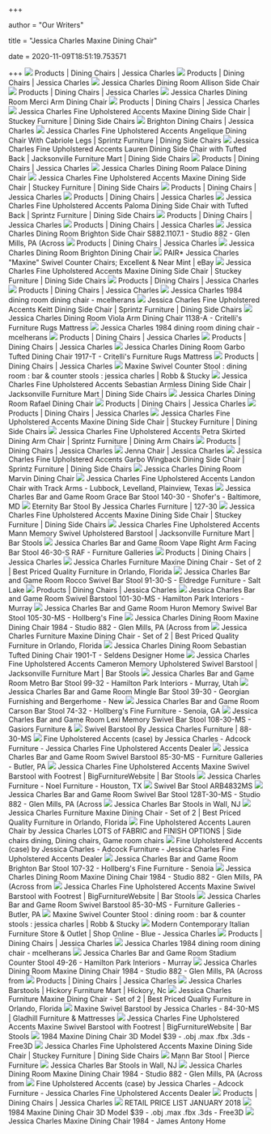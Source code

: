 +++
        
author = "Our Writers"
        
title = "Jessica Charles Maxine Dining Chair"
        
date = 2020-11-09T18:51:19.753571
        
+++
[ ![](http://www.jessicacharles.com/images/product/1984_Maxine_DC_PR.jpg)](http://www.jessicacharles.com/images/product/1984_Maxine_DC_PR.jpg) Products | Dining Chairs | Jessica Charles
[ ![](http://www.jessicacharles.com/images/product/1117_Amalfi_DC1_PR.jpg)](http://www.jessicacharles.com/images/product/1117_Amalfi_DC1_PR.jpg) Products | Dining Chairs | Jessica Charles
[ ![](https://images2.imgix.net/p4dbimg/958/images/1-6-2016_7-08-53_am_1_pr.jpg?fit=fill&trim=color&trimcolor=FFFFFF&trimtol=5&bg=FFFFFF&w=1024&h=768&fm=pjpg&auto=format)](https://images2.imgix.net/p4dbimg/958/images/1-6-2016_7-08-53_am_1_pr.jpg?fit=fill&trim=color&trimcolor=FFFFFF&trimtol=5&bg=FFFFFF&w=1024&h=768&fm=pjpg&auto=format) Jessica Charles Dining Room Allison Side Chair
[ ![](http://www.jessicacharles.com/images/product/84-30-MS_Maxine_BS_PR.jpg)](http://www.jessicacharles.com/images/product/84-30-MS_Maxine_BS_PR.jpg) Products | Dining Chairs | Jessica Charles
[ ![](https://images2.imgix.net/p4dbimg/958/images/1110_merci_dc1_pr.jpg?trim=color&trimcolor=FFFFFF&trimtol=5&w=1024&h=768&fm=pjpg&auto=format)](https://images2.imgix.net/p4dbimg/958/images/1110_merci_dc1_pr.jpg?trim=color&trimcolor=FFFFFF&trimtol=5&w=1024&h=768&fm=pjpg&auto=format) Jessica Charles Dining Room Merci Arm Dining Chair
[ ![](http://www.jessicacharles.com/images/product/1118_Amalfi_DC1_DP.jpg)](http://www.jessicacharles.com/images/product/1118_Amalfi_DC1_DP.jpg) Products | Dining Chairs | Jessica Charles
[ ![](https://imageresizer.furnituredealer.net/img/remote/images.furnituredealer.net/img/products%2Fjessica_charles%2Fcolor%2Ffine%20upholstered%20accents_1984-b2.jpg?width=878&height=600&scale=both&trim.threshold=80)](https://imageresizer.furnituredealer.net/img/remote/images.furnituredealer.net/img/products%2Fjessica_charles%2Fcolor%2Ffine%20upholstered%20accents_1984-b2.jpg?width=878&height=600&scale=both&trim.threshold=80) Jessica Charles Fine Upholstered Accents Maxine Dining Side Chair | Stuckey  Furniture | Dining Side Chairs
[ ![](http://jessicacharles.com/images/photogallery/BrightonDiningChairs_HR.jpg)](http://jessicacharles.com/images/photogallery/BrightonDiningChairs_HR.jpg) Brighton Dining Chairs | Jessica Charles
[ ![](https://images.furnituredealer.net/img/products%2Fjessica_charles%2Fcolor%2Ffine%20upholstered%20accents_1920-b.jpg)](https://images.furnituredealer.net/img/products%2Fjessica_charles%2Fcolor%2Ffine%20upholstered%20accents_1920-b.jpg) Jessica Charles Fine Upholstered Accents Angelique Dining Chair With  Cabriole Legs | Sprintz Furniture | Dining Side Chairs
[ ![](https://images.furnituredealer.net/img/products%2Fjessica_charles%2Fcolor%2Ffine%20upholstered%20accents_1949-b.jpg)](https://images.furnituredealer.net/img/products%2Fjessica_charles%2Fcolor%2Ffine%20upholstered%20accents_1949-b.jpg) Jessica Charles Fine Upholstered Accents Lauren Dining Side Chair with  Tufted Back | Jacksonville Furniture Mart | Dining Side Chairs
[ ![](http://www.jessicacharles.com/images/product/1938_Colette_DC_PR.jpg)](http://www.jessicacharles.com/images/product/1938_Colette_DC_PR.jpg) Products | Dining Chairs | Jessica Charles
[ ![](https://images2.imgix.net/p4dbimg/958/images/1102_palace_dc_hr.jpg?fit=fill&trim=color&trimcolor=FFFFFF&trimtol=5&bg=FFFFFF&w=768&h=576&fm=pjpg)](https://images2.imgix.net/p4dbimg/958/images/1102_palace_dc_hr.jpg?fit=fill&trim=color&trimcolor=FFFFFF&trimtol=5&bg=FFFFFF&w=768&h=576&fm=pjpg) Jessica Charles Dining Room Palace Dining Chair
[ ![](https://imageresizer.furnituredealer.net/img/remote/images.furnituredealer.net/img/products%2Fjessica_charles%2Fcolor%2Ffine%20upholstered%20accents_1984-b3.jpg?width=878&height=600&scale=both&trim.threshold=80)](https://imageresizer.furnituredealer.net/img/remote/images.furnituredealer.net/img/products%2Fjessica_charles%2Fcolor%2Ffine%20upholstered%20accents_1984-b3.jpg?width=878&height=600&scale=both&trim.threshold=80) Jessica Charles Fine Upholstered Accents Maxine Dining Side Chair | Stuckey  Furniture | Dining Side Chairs
[ ![](http://www.jessicacharles.com/images/product/1911_Petra_DC_DP.jpg)](http://www.jessicacharles.com/images/product/1911_Petra_DC_DP.jpg) Products | Dining Chairs | Jessica Charles
[ ![](http://www.jessicacharles.com/images/product/2-9-2018_8-13-00_AM_1_DP.jpg)](http://www.jessicacharles.com/images/product/2-9-2018_8-13-00_AM_1_DP.jpg) Products | Dining Chairs | Jessica Charles
[ ![](https://images.furnituredealer.net/img/products%2Fjessica_charles%2Fcolor%2Ffine%20upholstered%20accents_1947-m.jpg)](https://images.furnituredealer.net/img/products%2Fjessica_charles%2Fcolor%2Ffine%20upholstered%20accents_1947-m.jpg) Jessica Charles Fine Upholstered Accents Paloma Dining Side Chair with  Tufted Back | Sprintz Furniture | Dining Side Chairs
[ ![](http://www.jessicacharles.com/images/product/1105_Laurel_DC_PR.jpg)](http://www.jessicacharles.com/images/product/1105_Laurel_DC_PR.jpg) Products | Dining Chairs | Jessica Charles
[ ![](http://www.jessicacharles.com/images/product/903_Arden_DC1_DP.jpg)](http://www.jessicacharles.com/images/product/903_Arden_DC1_DP.jpg) Products | Dining Chairs | Jessica Charles
[ ![](https://images2.imgix.net/p4dbimg/p217/images/s882.142_s882_20180626.jpg?trim=color&trimcolor=FFFFFF&trimtol=5&w=1024&h=768&fm=pjpg&auto=format)](https://images2.imgix.net/p4dbimg/p217/images/s882.142_s882_20180626.jpg?trim=color&trimcolor=FFFFFF&trimtol=5&w=1024&h=768&fm=pjpg&auto=format) Jessica Charles Dining Room Brighton Side Chair S882.1107.1 - Studio 882 -  Glen Mills, PA (Across
[ ![](http://www.jessicacharles.com/images/product/1116_Sabrina_DC1_DP.jpg)](http://www.jessicacharles.com/images/product/1116_Sabrina_DC1_DP.jpg) Products | Dining Chairs | Jessica Charles
[ ![](https://images2.imgix.net/p4dbimg/958/images/1107_brighton_dc_hr.jpg?trim=color&trimcolor=FFFFFF&trimtol=5&w=1024&h=768&fm=pjpg&auto=format)](https://images2.imgix.net/p4dbimg/958/images/1107_brighton_dc_hr.jpg?trim=color&trimcolor=FFFFFF&trimtol=5&w=1024&h=768&fm=pjpg&auto=format) Jessica Charles Dining Room Brighton Dining Chair
[ ![](https://i.ebayimg.com/images/g/VLAAAOSwp7xes0ZO/s-l300.jpg)](https://i.ebayimg.com/images/g/VLAAAOSwp7xes0ZO/s-l300.jpg) PAIR* Jessica Charles "Maxine" Swivel Counter Chairs; Excellent & Near Mint  | eBay
[ ![](https://imageresizer.furnituredealer.net/img/remote/images.furnituredealer.net/img/products%2Fjessica_charles%2Fcolor%2Ffine%20upholstered%20accents_1984-b4.jpg?width=878&height=600&scale=both&trim.threshold=80)](https://imageresizer.furnituredealer.net/img/remote/images.furnituredealer.net/img/products%2Fjessica_charles%2Fcolor%2Ffine%20upholstered%20accents_1984-b4.jpg?width=878&height=600&scale=both&trim.threshold=80) Jessica Charles Fine Upholstered Accents Maxine Dining Side Chair | Stuckey  Furniture | Dining Side Chairs
[ ![](http://www.jessicacharles.com/images/product/1918_Garbo_DC_PR.jpg)](http://www.jessicacharles.com/images/product/1918_Garbo_DC_PR.jpg) Products | Dining Chairs | Jessica Charles
[ ![](http://www.jessicacharles.com/images/product/1-6-2016_6-56-34_AM_1_DP.jpg)](http://www.jessicacharles.com/images/product/1-6-2016_6-56-34_AM_1_DP.jpg) Products | Dining Chairs | Jessica Charles
[ ![](https://cdn.shopify.com/s/files/1/1876/0879/products/Jessica_Charles_1984_Maxine_uphosltered_dining_chair_1_2000x.jpg?v=1571439191)](https://cdn.shopify.com/s/files/1/1876/0879/products/Jessica_Charles_1984_Maxine_uphosltered_dining_chair_1_2000x.jpg?v=1571439191) Jessica Charles 1984 dining room dining chair - mcelherans
[ ![](https://imageresizer.furnituredealer.net/img/remote/images.furnituredealer.net/img/products%2Fjessica_charles%2Fcolor%2Ffine%20upholstered%20accents_1929-b.jpg?width=878&height=600&scale=both&trim.threshold=80)](https://imageresizer.furnituredealer.net/img/remote/images.furnituredealer.net/img/products%2Fjessica_charles%2Fcolor%2Ffine%20upholstered%20accents_1929-b.jpg?width=878&height=600&scale=both&trim.threshold=80) Jessica Charles Fine Upholstered Accents Keitt Dining Side Chair | Sprintz  Furniture | Dining Side Chairs
[ ![](https://images2.imgix.net/p4dbimg/958/images/5-2-2019-9-20-41-am-1-pr.jpg?fit=fill&trim=color&trimcolor=FFFFFF&trimtol=5&bg=FFFFFF&w=768&h=576&fm=pjpg&auto=format)](https://images2.imgix.net/p4dbimg/958/images/5-2-2019-9-20-41-am-1-pr.jpg?fit=fill&trim=color&trimcolor=FFFFFF&trimtol=5&bg=FFFFFF&w=768&h=576&fm=pjpg&auto=format) Jessica Charles Dining Room Viola Arm Dining Chair 1138-A - Critelli's  Furniture Rugs Mattress
[ ![](https://cdn.shopify.com/s/files/1/1876/0879/products/Jessica_Charles_1984_Maxine_uphosltered_dining_chair_2_2000x.jpg?v=1571439191)](https://cdn.shopify.com/s/files/1/1876/0879/products/Jessica_Charles_1984_Maxine_uphosltered_dining_chair_2_2000x.jpg?v=1571439191) Jessica Charles 1984 dining room dining chair - mcelherans
[ ![](http://www.jessicacharles.com/images/product/1-6-2016_7-06-18_AM_1_DP.jpg)](http://www.jessicacharles.com/images/product/1-6-2016_7-06-18_AM_1_DP.jpg) Products | Dining Chairs | Jessica Charles
[ ![](http://www.jessicacharles.com/images/product/10-29-2019_7-32-01_AM_1_DP.jpg)](http://www.jessicacharles.com/images/product/10-29-2019_7-32-01_AM_1_DP.jpg) Products | Dining Chairs | Jessica Charles
[ ![](https://images2.imgix.net/p4dbimg/958/images/1917-t_garbo_dc_hr.jpg?trim=color&trimcolor=FFFFFF&trimtol=5&w=1024&h=768&fm=pjpg&auto=format)](https://images2.imgix.net/p4dbimg/958/images/1917-t_garbo_dc_hr.jpg?trim=color&trimcolor=FFFFFF&trimtol=5&w=1024&h=768&fm=pjpg&auto=format) Jessica Charles Dining Room Garbo Tufted Dining Chair 1917-T - Critelli's  Furniture Rugs Mattress
[ ![](http://www.jessicacharles.com/images/product/5-2-2019_9-22-00_AM_1_DP.jpg)](http://www.jessicacharles.com/images/product/5-2-2019_9-22-00_AM_1_DP.jpg) Products | Dining Chairs | Jessica Charles
[ ![](https://media.r3vstack.com/assets/robbstucky/103-1130-030-00A.jpg)](https://media.r3vstack.com/assets/robbstucky/103-1130-030-00A.jpg) Maxine Swivel Counter Stool : dining room : bar & counter stools : jessica  charles | Robb & Stucky
[ ![](https://imageresizer.furnituredealer.net/img/remote/images.furnituredealer.net/img/products%2Fjessica_charles%2Fcolor%2Ffine%20upholstered%20accents_1901-b.jpg?width=878&height=600&scale=both&trim.threshold=80)](https://imageresizer.furnituredealer.net/img/remote/images.furnituredealer.net/img/products%2Fjessica_charles%2Fcolor%2Ffine%20upholstered%20accents_1901-b.jpg?width=878&height=600&scale=both&trim.threshold=80) Jessica Charles Fine Upholstered Accents Sebastian Armless Dining Side Chair  | Jacksonville Furniture Mart | Dining Side Chairs
[ ![](https://images2.imgix.net/p4dbimg/958/images/1119_rafael_dc1_pr.jpg?fit=fill&trim=color&trimcolor=FFFFFF&trimtol=5&bg=FFFFFF&w=1024&h=768&fm=pjpg&auto=format)](https://images2.imgix.net/p4dbimg/958/images/1119_rafael_dc1_pr.jpg?fit=fill&trim=color&trimcolor=FFFFFF&trimtol=5&bg=FFFFFF&w=1024&h=768&fm=pjpg&auto=format) Jessica Charles Dining Room Rafael Dining Chair
[ ![](http://www.jessicacharles.com/images/product/1927_Jana_DC_PR.jpg)](http://www.jessicacharles.com/images/product/1927_Jana_DC_PR.jpg) Products | Dining Chairs | Jessica Charles
[ ![](http://www.jessicacharles.com/images/product/1934_Mann_DC_DP.jpg)](http://www.jessicacharles.com/images/product/1934_Mann_DC_DP.jpg) Products | Dining Chairs | Jessica Charles
[ ![](https://imageresizer.furnituredealer.net/img/remote/images.furnituredealer.net/img/products%2Fjessica_charles%2Fcolor%2Ffine%20upholstered%20accents_1984-b6.jpg?width=878&height=600&scale=both&trim.threshold=80)](https://imageresizer.furnituredealer.net/img/remote/images.furnituredealer.net/img/products%2Fjessica_charles%2Fcolor%2Ffine%20upholstered%20accents_1984-b6.jpg?width=878&height=600&scale=both&trim.threshold=80) Jessica Charles Fine Upholstered Accents Maxine Dining Side Chair | Stuckey  Furniture | Dining Side Chairs
[ ![](https://imageresizer.furnituredealer.net/img/remote/images.furnituredealer.net/img/products%2Fjessica_charles%2Fcolor%2Ffine%20upholstered%20accents_1912-b.jpg?width=878&height=600&scale=both&trim.threshold=80)](https://imageresizer.furnituredealer.net/img/remote/images.furnituredealer.net/img/products%2Fjessica_charles%2Fcolor%2Ffine%20upholstered%20accents_1912-b.jpg?width=878&height=600&scale=both&trim.threshold=80) Jessica Charles Fine Upholstered Accents Petra Skirted Dining Arm Chair |  Sprintz Furniture | Dining Arm Chairs
[ ![](http://www.jessicacharles.com/images/product/1104_Preston_DC_DP.jpg)](http://www.jessicacharles.com/images/product/1104_Preston_DC_DP.jpg) Products | Dining Chairs | Jessica Charles
[ ![](http://www.jessicacharles.com/images/photogallery/JennaChair_HR.jpg)](http://www.jessicacharles.com/images/photogallery/JennaChair_HR.jpg) Jenna Chair | Jessica Charles
[ ![](https://imageresizer.furnituredealer.net/img/remote/images.furnituredealer.net/img/products%2Fjessica_charles%2Fcolor%2Ffine%20upholstered%20accents_1917-b.jpg?width=878&height=600&scale=both&trim.threshold=80)](https://imageresizer.furnituredealer.net/img/remote/images.furnituredealer.net/img/products%2Fjessica_charles%2Fcolor%2Ffine%20upholstered%20accents_1917-b.jpg?width=878&height=600&scale=both&trim.threshold=80) Jessica Charles Fine Upholstered Accents Garbo Wingback Dining Side Chair |  Sprintz Furniture | Dining Side Chairs
[ ![](https://images2.imgix.net/p4dbimg/958/images/1957_marvin_dc1_pr.jpg?fit=fill&trim=color&trimcolor=FFFFFF&trimtol=5&bg=FFFFFF&w=1024&h=768&fm=pjpg&auto=format)](https://images2.imgix.net/p4dbimg/958/images/1957_marvin_dc1_pr.jpg?fit=fill&trim=color&trimcolor=FFFFFF&trimtol=5&bg=FFFFFF&w=1024&h=768&fm=pjpg&auto=format) Jessica Charles Dining Room Marvin Dining Chair
[ ![](http://imageresizer.furnituredealer.net/img/remote/s3-us-west-2.amazonaws.com/fdn-images-2/img/products%2Fjessica_charles%2Fcolor%2Ffine%20upholstered%20accents_473-b.jpg?scale=both&width=500&height=500&f.sharpen=25&down.preserve=0)](http://imageresizer.furnituredealer.net/img/remote/s3-us-west-2.amazonaws.com/fdn-images-2/img/products%2Fjessica_charles%2Fcolor%2Ffine%20upholstered%20accents_473-b.jpg?scale=both&width=500&height=500&f.sharpen=25&down.preserve=0) Jessica Charles Fine Upholstered Accents Landon Chair with Track Arms -  Lubbock, Levelland, Plainview, Texas
[ ![](https://images2.imgix.net/p4dbimg/958/images/10-29-2019-5-58-01-am-1-pr.jpg?trim=color&trimcolor=FFFFFF&trimtol=5&w=1024&h=768&fm=pjpg&auto=format)](https://images2.imgix.net/p4dbimg/958/images/10-29-2019-5-58-01-am-1-pr.jpg?trim=color&trimcolor=FFFFFF&trimtol=5&w=1024&h=768&fm=pjpg&auto=format) Jessica Charles Bar and Game Room Grace Bar Stool 140-30 - Shofer's -  Baltimore, MD
[ ![](https://images2.imgix.net/p4dbimg/958/images/10-29-2019-7-27-59-am-1-pr.jpg?fit=fill&trim=color&trimcolor=FFFFFF&trimtol=5&bg=FFFFFF&w=1024&h=768&fm=pjpg&auto=format)](https://images2.imgix.net/p4dbimg/958/images/10-29-2019-7-27-59-am-1-pr.jpg?fit=fill&trim=color&trimcolor=FFFFFF&trimtol=5&bg=FFFFFF&w=1024&h=768&fm=pjpg&auto=format) Eternity Bar Stool By Jessica Charles Furniture | 127-30
[ ![](https://imageresizer.furnituredealer.net/img/remote/images.furnituredealer.net/img/products%2Fjessica_charles%2Fcolor%2Ffine%20upholstered%20accents_1984-b5.jpg?width=878&height=600&scale=both&trim.threshold=80)](https://imageresizer.furnituredealer.net/img/remote/images.furnituredealer.net/img/products%2Fjessica_charles%2Fcolor%2Ffine%20upholstered%20accents_1984-b5.jpg?width=878&height=600&scale=both&trim.threshold=80) Jessica Charles Fine Upholstered Accents Maxine Dining Side Chair | Stuckey  Furniture | Dining Side Chairs
[ ![](https://imageresizer.furnituredealer.net/img/remote/images.furnituredealer.net/img/products%2Fjessica_charles%2Fcolor%2Ffine%20upholstered%20accents_86-30-ms-b.jpg?width=878&height=600&scale=both&trim.threshold=80)](https://imageresizer.furnituredealer.net/img/remote/images.furnituredealer.net/img/products%2Fjessica_charles%2Fcolor%2Ffine%20upholstered%20accents_86-30-ms-b.jpg?width=878&height=600&scale=both&trim.threshold=80) Jessica Charles Fine Upholstered Accents Mann Memory Swivel Upholstered  Barstool | Jacksonville Furniture Mart | Bar Stools
[ ![](https://images2.imgix.net/p4dbimg/958/images/6-27-2018_7-09-43_am_1_pr.jpg?trim=color&trimcolor=FFFFFF&trimtol=5&w=1024&h=768&fm=pjpg&auto=format)](https://images2.imgix.net/p4dbimg/958/images/6-27-2018_7-09-43_am_1_pr.jpg?trim=color&trimcolor=FFFFFF&trimtol=5&w=1024&h=768&fm=pjpg&auto=format) Jessica Charles Bar and Game Room Vape Right Arm Facing Bar Stool 46-30-S  RAF - Furniture Galleries
[ ![](http://www.jessicacharles.com/images/product/1101_Hayes_DC2_PR.jpg)](http://www.jessicacharles.com/images/product/1101_Hayes_DC2_PR.jpg) Products | Dining Chairs | Jessica Charles
[ ![](https://qualityfurniturediscounts.com/media/catalog/product/cache/1/thumbnail/500x500/5e06319eda06f020e43594a9c230972d/j/a/jac4902-s1/qualityfurniturediscounts.com-Palettes-PBW-JAC4904-WAL-10.jpg)](https://qualityfurniturediscounts.com/media/catalog/product/cache/1/thumbnail/500x500/5e06319eda06f020e43594a9c230972d/j/a/jac4902-s1/qualityfurniturediscounts.com-Palettes-PBW-JAC4904-WAL-10.jpg) Jessica Charles Furniture Maxine Dining Chair - Set of 2 | Best Priced  Quality Furniture in Orlando, Florida
[ ![](https://images2.imgix.net/p4dbimg/958/images/91-30-s_rocco_bs1_pr.jpg?trim=color&trimcolor=FFFFFF&trimtol=5&w=1024&h=768&fm=pjpg&auto=format)](https://images2.imgix.net/p4dbimg/958/images/91-30-s_rocco_bs1_pr.jpg?trim=color&trimcolor=FFFFFF&trimtol=5&w=1024&h=768&fm=pjpg&auto=format) Jessica Charles Bar and Game Room Rocco Swivel Bar Stool 91-30-S - Eldredge  Furniture - Salt Lake
[ ![](http://www.jessicacharles.com/images/product/6-27-2016_8-21-38_AM_1_DP.jpg)](http://www.jessicacharles.com/images/product/6-27-2016_8-21-38_AM_1_DP.jpg) Products | Dining Chairs | Jessica Charles
[ ![](https://images2.imgix.net/p4dbimg/958/images/101-30ms_melrose_bs_hr.jpg?fit=fill&trim=color&trimcolor=FFFFFF&trimtol=5&bg=FFFFFF&w=768&h=576&fm=pjpg)](https://images2.imgix.net/p4dbimg/958/images/101-30ms_melrose_bs_hr.jpg?fit=fill&trim=color&trimcolor=FFFFFF&trimtol=5&bg=FFFFFF&w=768&h=576&fm=pjpg) Jessica Charles Bar and Game Room Swivel Barstool 101-30-MS - Hamilton Park  Interiors - Murray
[ ![](https://images2.imgix.net/p4dbimg/958/images/105-30-ms-huron-bs1-hr.jpg?fit=fill&trim=color&trimcolor=FFFFFF&trimtol=5&bg=FFFFFF&w=768&h=576&fm=pjpg&auto=format)](https://images2.imgix.net/p4dbimg/958/images/105-30-ms-huron-bs1-hr.jpg?fit=fill&trim=color&trimcolor=FFFFFF&trimtol=5&bg=FFFFFF&w=768&h=576&fm=pjpg&auto=format) Jessica Charles Bar and Game Room Huron Memory Swivel Bar Stool 105-30-MS -  Hollberg's Fine
[ ![](https://images2.imgix.net/p4dbimg/991/images/4105-053.1acr_main_1.jpg?fit=fill&trim=color&trimcolor=FFFFFF&trimtol=5&bg=FFFFFF&w=1024&h=768&fm=pjpg)](https://images2.imgix.net/p4dbimg/991/images/4105-053.1acr_main_1.jpg?fit=fill&trim=color&trimcolor=FFFFFF&trimtol=5&bg=FFFFFF&w=1024&h=768&fm=pjpg) Jessica Charles Dining Room Maxine Dining Chair 1984 - Studio 882 - Glen  Mills, PA (Across from
[ ![](https://qualityfurniturediscounts.com/media/catalog/product/cache/1/thumbnail/500x500/5e06319eda06f020e43594a9c230972d/9/2/926_880_01_Silo/qualityfurniturediscounts.com-Barclay-Butera-LEX-926-880-01-10.jpg)](https://qualityfurniturediscounts.com/media/catalog/product/cache/1/thumbnail/500x500/5e06319eda06f020e43594a9c230972d/9/2/926_880_01_Silo/qualityfurniturediscounts.com-Barclay-Butera-LEX-926-880-01-10.jpg) Jessica Charles Furniture Maxine Dining Chair - Set of 2 | Best Priced  Quality Furniture in Orlando, Florida
[ ![](https://images2.imgix.net/p4dbimg/958/images/1901-t-sebastian-dc1-hr.jpg?fit=fill&trim=color&trimcolor=FFFFFF&trimtol=5&bg=FFFFFF&w=768&h=576&fm=pjpg&auto=format)](https://images2.imgix.net/p4dbimg/958/images/1901-t-sebastian-dc1-hr.jpg?fit=fill&trim=color&trimcolor=FFFFFF&trimtol=5&bg=FFFFFF&w=768&h=576&fm=pjpg&auto=format) Jessica Charles Dining Room Sebastian Tufted Dining Chair 1901-T - Seldens  Designer Home
[ ![](https://images.furnituredealer.net/img/products%2Fjessica_charles%2Fcolor%2Ffine%20upholstered%20accents_92-30-ms%20-b.jpg)](https://images.furnituredealer.net/img/products%2Fjessica_charles%2Fcolor%2Ffine%20upholstered%20accents_92-30-ms%20-b.jpg) Jessica Charles Fine Upholstered Accents Cameron Memory Upholstered Swivel  Barstool | Jacksonville Furniture Mart | Bar Stools
[ ![](https://images2.imgix.net/p4dbimg/958/images/99-32_metro_bs_pr.jpg?trim=color&trimcolor=FFFFFF&trimtol=5&w=1024&h=768&fm=pjpg&auto=format)](https://images2.imgix.net/p4dbimg/958/images/99-32_metro_bs_pr.jpg?trim=color&trimcolor=FFFFFF&trimtol=5&w=1024&h=768&fm=pjpg&auto=format) Jessica Charles Bar and Game Room Metro Bar Stool 99-32 - Hamilton Park  Interiors - Murray, Utah
[ ![](https://images2.imgix.net/p4dbimg/958/images/10-29-2019-7-09-49-am-1-pr.jpg?trim=color&trimcolor=FFFFFF&trimtol=5&w=1024&h=768&fm=pjpg)](https://images2.imgix.net/p4dbimg/958/images/10-29-2019-7-09-49-am-1-pr.jpg?trim=color&trimcolor=FFFFFF&trimtol=5&w=1024&h=768&fm=pjpg) Jessica Charles Bar and Game Room Mingle Bar Stool 39-30 - Georgian  Furnishing and Bergerhome - New
[ ![](https://images2.imgix.net/p4dbimg/958/images/74-32_carson_bs1_pr.jpg?trim=color&trimcolor=FFFFFF&trimtol=5&w=1024&h=768&fm=pjpg&auto=format)](https://images2.imgix.net/p4dbimg/958/images/74-32_carson_bs1_pr.jpg?trim=color&trimcolor=FFFFFF&trimtol=5&w=1024&h=768&fm=pjpg&auto=format) Jessica Charles Bar and Game Room Carson Bar Stool 74-32 - Hollberg's Fine  Furniture - Senoia, GA
[ ![](https://images2.imgix.net/p4dbimg/958/images/108-30-ms-lexi-bs1-hr.jpg?trim=color&trimcolor=FFFFFF&trimtol=5&w=1024&h=768&fm=pjpg&auto=format)](https://images2.imgix.net/p4dbimg/958/images/108-30-ms-lexi-bs1-hr.jpg?trim=color&trimcolor=FFFFFF&trimtol=5&w=1024&h=768&fm=pjpg&auto=format) Jessica Charles Bar and Game Room Lexi Memory Swivel Bar Stool 108-30-MS -  Gasiors Furniture &
[ ![](https://images2.imgix.net/p4dbimg/958/images/88-30-ms_colette_bs_pr.jpg?fit=fill&trim=color&trimcolor=FFFFFF&trimtol=5&bg=FFFFFF&w=768&h=576&fm=pjpg&auto=format)](https://images2.imgix.net/p4dbimg/958/images/88-30-ms_colette_bs_pr.jpg?fit=fill&trim=color&trimcolor=FFFFFF&trimtol=5&bg=FFFFFF&w=768&h=576&fm=pjpg&auto=format) Swivel Barstool By Jessica Charles Furniture | 88-30-MS
[ ![](https://images.furnituredealer.net/img/collections%2Fjessica_charles%2Ffine%20upholstered%20accents_case-db1.jpg)](https://images.furnituredealer.net/img/collections%2Fjessica_charles%2Ffine%20upholstered%20accents_case-db1.jpg) Fine Upholstered Accents (case) by Jessica Charles - Adcock Furniture - Jessica  Charles Fine Upholstered Accents Dealer
[ ![](https://images2.imgix.net/p4dbimg/958/images/85-30-ms_lauren_bs_pr.jpg?fit=fill&trim=color&trimcolor=FFFFFF&trimtol=5&bg=FFFFFF&w=768&h=576&fm=pjpg)](https://images2.imgix.net/p4dbimg/958/images/85-30-ms_lauren_bs_pr.jpg?fit=fill&trim=color&trimcolor=FFFFFF&trimtol=5&bg=FFFFFF&w=768&h=576&fm=pjpg) Jessica Charles Bar and Game Room Swivel Barstool 85-30-MS - Furniture  Galleries - Butler, PA
[ ![](https://images.furnituredealer.net/img/products%2Fjessica_charles%2Fcolor%2Ffine%20upholstered%20accents_1929-m.jpg)](https://images.furnituredealer.net/img/products%2Fjessica_charles%2Fcolor%2Ffine%20upholstered%20accents_1929-m.jpg) Jessica Charles Fine Upholstered Accents Maxine Swivel Barstool with  Footrest | BigFurnitureWebsite | Bar Stools
[ ![](https://images2.imgix.net/p4dbimg/958/images/6-27-2018_7-31-32_am_1_hr.jpg?fit=fill&trim=color&trimcolor=FFFFFF&trimtol=5&bg=FFFFFF&w=384&h=288&fm=pjpg)](https://images2.imgix.net/p4dbimg/958/images/6-27-2018_7-31-32_am_1_hr.jpg?fit=fill&trim=color&trimcolor=FFFFFF&trimtol=5&bg=FFFFFF&w=384&h=288&fm=pjpg) Jessica Charles Furniture - Noel Furniture - Houston, TX
[ ![](https://images2.imgix.net/p4dbimg/958/images/2-13-2018_12-09-21_pm_1_pr.jpg?fit=fill&trim=color&trimcolor=FFFFFF&trimtol=5&bg=FFFFFF&w=1024&h=768&fm=pjpg&auto=format)](https://images2.imgix.net/p4dbimg/958/images/2-13-2018_12-09-21_pm_1_pr.jpg?fit=fill&trim=color&trimcolor=FFFFFF&trimtol=5&bg=FFFFFF&w=1024&h=768&fm=pjpg&auto=format) Swivel Bar Stool ARB4832MS
[ ![](http://images2.imgix.net/p4dbimg/958/images/5-2-2019-10-25-12-am-1-pr.jpg?fit=fill&trim=color&trimcolor=FFFFFF&trimtol=5&bg=FFFFFF&w=1024&h=768&fm=pjpg)](http://images2.imgix.net/p4dbimg/958/images/5-2-2019-10-25-12-am-1-pr.jpg?fit=fill&trim=color&trimcolor=FFFFFF&trimtol=5&bg=FFFFFF&w=1024&h=768&fm=pjpg) Jessica Charles Bar and Game Room Swivel Bar Stool 128T-30-MS - Studio 882  - Glen Mills, PA (Across
[ ![](https://images.webfronts.com/cache/frabxugrcioi.jpg?imgeng=/w_220/h_220/m_letterbox_ffffff_100)](https://images.webfronts.com/cache/frabxugrcioi.jpg?imgeng=/w_220/h_220/m_letterbox_ffffff_100) Jessica Charles Bar Stools in Wall, NJ
[ ![](https://qualityfurniturediscounts.com/media/catalog/product/cache/1/thumbnail/500x500/5e06319eda06f020e43594a9c230972d/2/5/251210-1303-sl1/qualityfurniturediscounts.com-A.R.T.-Furniture-ART-251210-1303-10.jpg)](https://qualityfurniturediscounts.com/media/catalog/product/cache/1/thumbnail/500x500/5e06319eda06f020e43594a9c230972d/2/5/251210-1303-sl1/qualityfurniturediscounts.com-A.R.T.-Furniture-ART-251210-1303-10.jpg) Jessica Charles Furniture Maxine Dining Chair - Set of 2 | Best Priced  Quality Furniture in Orlando, Florida
[ ![](https://i.pinimg.com/originals/1a/04/8b/1a048b1b706c1562695a51c78f6004b6.jpg)](https://i.pinimg.com/originals/1a/04/8b/1a048b1b706c1562695a51c78f6004b6.jpg) Fine Upholstered Accents Lauren Chair by Jessica Charles LOTS of FABRIC and  FINISH OPTIONS | Side chairs dining, Dining chairs, Game room chairs
[ ![](https://images.furnituredealer.net/img/collections%2Fjessica_charles%2Ffine%20upholstered%20accents_case-db2.jpg)](https://images.furnituredealer.net/img/collections%2Fjessica_charles%2Ffine%20upholstered%20accents_case-db2.jpg) Fine Upholstered Accents (case) by Jessica Charles - Adcock Furniture - Jessica  Charles Fine Upholstered Accents Dealer
[ ![](https://images2.imgix.net/p4dbimg/958/images/107-32-brighton-bs1-hr.jpg?trim=color&trimcolor=FFFFFF&trimtol=5&w=1024&h=768&fm=pjpg)](https://images2.imgix.net/p4dbimg/958/images/107-32-brighton-bs1-hr.jpg?trim=color&trimcolor=FFFFFF&trimtol=5&w=1024&h=768&fm=pjpg) Jessica Charles Bar and Game Room Brighton Bar Stool 107-32 - Hollberg's  Fine Furniture - Senoia
[ ![](https://images2.imgix.net/p4dbimg/991/images/4002-167.1alj_main_1.jpg?fit=fill&trim=color&trimcolor=FFFFFF&trimtol=5&bg=FFFFFF&w=1024&h=768&fm=pjpg)](https://images2.imgix.net/p4dbimg/991/images/4002-167.1alj_main_1.jpg?fit=fill&trim=color&trimcolor=FFFFFF&trimtol=5&bg=FFFFFF&w=1024&h=768&fm=pjpg) Jessica Charles Dining Room Maxine Dining Chair 1984 - Studio 882 - Glen  Mills, PA (Across from
[ ![](https://images.furnituredealer.net/img/products%2Fjessica_charles%2Fcolor%2Ffine%20upholstered%20accents_277%20-m.jpg)](https://images.furnituredealer.net/img/products%2Fjessica_charles%2Fcolor%2Ffine%20upholstered%20accents_277%20-m.jpg) Jessica Charles Fine Upholstered Accents Maxine Swivel Barstool with  Footrest | BigFurnitureWebsite | Bar Stools
[ ![](https://images2.imgix.net/p4dbimg/958/images/85-30-ms_lauren_bs_pr.jpg?trim=color&trimcolor=FFFFFF&trimtol=5&w=1024&h=768&fm=pjpg)](https://images2.imgix.net/p4dbimg/958/images/85-30-ms_lauren_bs_pr.jpg?trim=color&trimcolor=FFFFFF&trimtol=5&w=1024&h=768&fm=pjpg) Jessica Charles Bar and Game Room Swivel Barstool 85-30-MS - Furniture  Galleries - Butler, PA
[ ![](https://media.r3vstack.com/assets/robbstucky/103-1130-030-00B.jpg)](https://media.r3vstack.com/assets/robbstucky/103-1130-030-00B.jpg) Maxine Swivel Counter Stool : dining room : bar & counter stools : jessica  charles | Robb & Stucky
[ ![](https://qualityfurniturediscounts.com/media/catalog/product/cache/1/small_image/220x220/5e06319eda06f020e43594a9c230972d/3/7/370-MS_1/qualityfurniturediscounts.com-Jessica-Charles-JES-370-MS-20.jpg)](https://qualityfurniturediscounts.com/media/catalog/product/cache/1/small_image/220x220/5e06319eda06f020e43594a9c230972d/3/7/370-MS_1/qualityfurniturediscounts.com-Jessica-Charles-JES-370-MS-20.jpg) Modern Contemporary Italian Furniture Store & Outlet | Shop Online - Blue - Jessica  Charles
[ ![](http://www.jessicacharles.com/images/product/1-6-2016_6-59-18_AM_1_DP.jpg)](http://www.jessicacharles.com/images/product/1-6-2016_6-59-18_AM_1_DP.jpg) Products | Dining Chairs | Jessica Charles
[ ![](https://cdn.shopify.com/s/files/1/1876/0879/files/McElheran_Logo_Reverse_sm_26e10831-6af6-41d9-9c00-779d4e46f140_410x.png?v=1519101144)](https://cdn.shopify.com/s/files/1/1876/0879/files/McElheran_Logo_Reverse_sm_26e10831-6af6-41d9-9c00-779d4e46f140_410x.png?v=1519101144) Jessica Charles 1984 dining room dining chair - mcelherans
[ ![](https://images2.imgix.net/p4dbimg/958/images/2-9-2018_6-42-27_am_1_pr.jpg?fit=fill&trim=color&trimcolor=FFFFFF&trimtol=5&bg=FFFFFF&w=768&h=576&fm=pjpg&auto=format)](https://images2.imgix.net/p4dbimg/958/images/2-9-2018_6-42-27_am_1_pr.jpg?fit=fill&trim=color&trimcolor=FFFFFF&trimtol=5&bg=FFFFFF&w=768&h=576&fm=pjpg&auto=format) Jessica Charles Bar and Game Room Stadium Counter Stool 49-26 - Hamilton  Park Interiors - Murray
[ ![](https://images2.imgix.net/p4dbimg/p217/images/s882.133_s882_20180626.jpg?fit=fill&trim=color&trimcolor=FFFFFF&trimtol=5&bg=FFFFFF&w=1024&h=768&fm=pjpg)](https://images2.imgix.net/p4dbimg/p217/images/s882.133_s882_20180626.jpg?fit=fill&trim=color&trimcolor=FFFFFF&trimtol=5&bg=FFFFFF&w=1024&h=768&fm=pjpg) Jessica Charles Dining Room Maxine Dining Chair 1984 - Studio 882 - Glen  Mills, PA (Across from
[ ![](http://www.jessicacharles.com/images/product/1973_Ariana_DC1_PR.jpg)](http://www.jessicacharles.com/images/product/1973_Ariana_DC1_PR.jpg) Products | Dining Chairs | Jessica Charles
[ ![](https://images2.imgix.net/p4dbimg/958/images/6-27-2018_8-41-02_am_1_pr.jpg?fit=fill&trim=color&trimcolor=FFFFFF&trimtol=5&bg=FFFFFF&w=384&h=288&fm=pjpg&auto=format)](https://images2.imgix.net/p4dbimg/958/images/6-27-2018_8-41-02_am_1_pr.jpg?fit=fill&trim=color&trimcolor=FFFFFF&trimtol=5&bg=FFFFFF&w=384&h=288&fm=pjpg&auto=format) Jessica Charles Barstools | Hickory Furniture Mart | Hickory, Nc
[ ![](https://qualityfurniturediscounts.com/media/catalog/product/cache/1/thumbnail/500x500/5e06319eda06f020e43594a9c230972d/D/2/D275-02-SW/qualityfurniturediscounts.com-Ashley-ASH-D275-02-10.jpg)](https://qualityfurniturediscounts.com/media/catalog/product/cache/1/thumbnail/500x500/5e06319eda06f020e43594a9c230972d/D/2/D275-02-SW/qualityfurniturediscounts.com-Ashley-ASH-D275-02-10.jpg) Jessica Charles Furniture Maxine Dining Chair - Set of 2 | Best Priced  Quality Furniture in Orlando, Florida
[ ![](https://cdn.knorrweb.com/jessica-charles/300x300/85c83f5b926e63203dff180f1a9f6438.jpg)](https://cdn.knorrweb.com/jessica-charles/300x300/85c83f5b926e63203dff180f1a9f6438.jpg) Maxine Swivel Barstool by Jessica Charles - 84-30-MS | Gladhill Furniture &  Mattresses
[ ![](https://images.furnituredealer.net/img/products%2Fjessica_charles%2Fcolor%2Ffine%20upholstered%20accents_276-sr%20-m.jpg)](https://images.furnituredealer.net/img/products%2Fjessica_charles%2Fcolor%2Ffine%20upholstered%20accents_276-sr%20-m.jpg) Jessica Charles Fine Upholstered Accents Maxine Swivel Barstool with  Footrest | BigFurnitureWebsite | Bar Stools
[ ![](https://preview.free3d.com/img/2015/08/2174845686263055982/gfx1a1rn-900.jpg)](https://preview.free3d.com/img/2015/08/2174845686263055982/gfx1a1rn-900.jpg) 1984 Maxine Dining Chair 3D Model $39 - .obj .max .fbx .3ds - Free3D
[ ![](https://imageresizer.furnituredealer.net/img/remote/images.furnituredealer.net/img/products%2Fjessica_charles%2Fcolor%2Ffine%20upholstered%20accents_1984-b2.jpg?width=150&height=125&scale=both&trim.threshold=80)](https://imageresizer.furnituredealer.net/img/remote/images.furnituredealer.net/img/products%2Fjessica_charles%2Fcolor%2Ffine%20upholstered%20accents_1984-b2.jpg?width=150&height=125&scale=both&trim.threshold=80) Jessica Charles Fine Upholstered Accents Maxine Dining Side Chair | Stuckey  Furniture | Dining Side Chairs
[ ![](https://www.piercefurniture.net/wp-content/uploads/2020/02/JC-Maxine-Stool-web.jpg)](https://www.piercefurniture.net/wp-content/uploads/2020/02/JC-Maxine-Stool-web.jpg) Mann Bar Stool | Pierce Furniture
[ ![](https://images.webfronts.com/cache/frmfkfvrrsfg.jpg?imgeng=/w_220/h_220/m_letterbox_ffffff_100)](https://images.webfronts.com/cache/frmfkfvrrsfg.jpg?imgeng=/w_220/h_220/m_letterbox_ffffff_100) Jessica Charles Bar Stools in Wall, NJ
[ ![](https://images2.imgix.net/p4dbimg/991/images/4002-167.1ayn_main_1.jpg?fit=fill&trim=color&trimcolor=FFFFFF&trimtol=5&bg=FFFFFF&w=1024&h=768&fm=pjpg)](https://images2.imgix.net/p4dbimg/991/images/4002-167.1ayn_main_1.jpg?fit=fill&trim=color&trimcolor=FFFFFF&trimtol=5&bg=FFFFFF&w=1024&h=768&fm=pjpg) Jessica Charles Dining Room Maxine Dining Chair 1984 - Studio 882 - Glen  Mills, PA (Across from
[ ![](https://images.furnituredealer.net/img/collections%2Fjessica_charles%2Ffine%20upholstered%20accents_case-db3.jpg)](https://images.furnituredealer.net/img/collections%2Fjessica_charles%2Ffine%20upholstered%20accents_case-db3.jpg) Fine Upholstered Accents (case) by Jessica Charles - Adcock Furniture - Jessica  Charles Fine Upholstered Accents Dealer
[ ![](http://www.jessicacharles.com/images/product/1106_Linden_DC_DP.jpg)](http://www.jessicacharles.com/images/product/1106_Linden_DC_DP.jpg) Products | Dining Chairs | Jessica Charles
[ ![](x-raw-image:///d3f9c475a6c3306f9553a76eaa3e124e7c1cc344c1d6c431c38df787eeeb555e)](x-raw-image:///d3f9c475a6c3306f9553a76eaa3e124e7c1cc344c1d6c431c38df787eeeb555e) RETAIL PRICE LIST JANUARY 2018
[ ![](https://preview.free3d.com/img/2015/08/2174845686263055982/dujdrlak-900.jpg)](https://preview.free3d.com/img/2015/08/2174845686263055982/dujdrlak-900.jpg) 1984 Maxine Dining Chair 3D Model $39 - .obj .max .fbx .3ds - Free3D
[ ![](https://www.jamesantony.com/css/1290/logo.png)](https://www.jamesantony.com/css/1290/logo.png) Jessica Charles Maxine Dining Chair 1984 - James Antony Home
